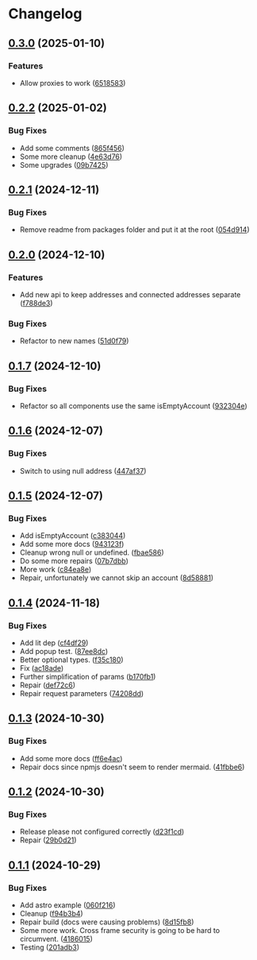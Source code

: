 # Changelog

## [0.3.0](https://github.com/lukso-network/tools-up-provider/compare/up-provider-v0.2.2...up-provider-v0.3.0) (2025-01-10)


### Features

* Allow proxies to work ([6518583](https://github.com/lukso-network/tools-up-provider/commit/6518583eecb71b454f5829aeff7a521ea3c7f287))

## [0.2.2](https://github.com/lukso-network/tools-up-provider/compare/up-provider-v0.2.1...up-provider-v0.2.2) (2025-01-02)


### Bug Fixes

* Add some comments ([865f456](https://github.com/lukso-network/tools-up-provider/commit/865f456b479c084aa4d0a913628c4010f7d8d801))
* Some more cleanup ([4e63d76](https://github.com/lukso-network/tools-up-provider/commit/4e63d76a1b972a10756443177ebbb5f6595a90a8))
* Some upgrades ([09b7425](https://github.com/lukso-network/tools-up-provider/commit/09b74258e55c25bd8e6ce3f80ed4208555b91dac))

## [0.2.1](https://github.com/lukso-network/tools-up-provider/compare/up-provider-v0.2.0...up-provider-v0.2.1) (2024-12-11)


### Bug Fixes

* Remove readme from packages folder and put it at the root ([054d914](https://github.com/lukso-network/tools-up-provider/commit/054d914d2055a38e3ddabc38d63eb21f23f84862))

## [0.2.0](https://github.com/lukso-network/tools-up-provider/compare/up-provider-v0.1.7...up-provider-v0.2.0) (2024-12-10)


### Features

* Add new api to keep addresses and connected addresses separate ([f788de3](https://github.com/lukso-network/tools-up-provider/commit/f788de3a9c5393ee489e583a49caa12f9b07e747))


### Bug Fixes

* Refactor to new names ([51d0f79](https://github.com/lukso-network/tools-up-provider/commit/51d0f79ff3205be6a1633f830d7154a0666f9697))

## [0.1.7](https://github.com/lukso-network/tools-up-provider/compare/up-provider-v0.1.6...up-provider-v0.1.7) (2024-12-10)


### Bug Fixes

* Refactor so all components use the same isEmptyAccount ([932304e](https://github.com/lukso-network/tools-up-provider/commit/932304e288e4e7186561928518a4c720f0e9949a))

## [0.1.6](https://github.com/lukso-network/tools-up-provider/compare/up-provider-v0.1.5...up-provider-v0.1.6) (2024-12-07)


### Bug Fixes

* Switch to using null address ([447af37](https://github.com/lukso-network/tools-up-provider/commit/447af37acb9b2804831acd8d028e439f53fdc9cf))

## [0.1.5](https://github.com/lukso-network/tools-up-provider/compare/up-provider-v0.1.4...up-provider-v0.1.5) (2024-12-07)


### Bug Fixes

* Add isEmptyAccount ([c383044](https://github.com/lukso-network/tools-up-provider/commit/c38304474bce213f0ba63bfcef47580aa9441a62))
* Add some more docs ([943123f](https://github.com/lukso-network/tools-up-provider/commit/943123f9040eccf05cbed0fb0065bd98674da6c6))
* Cleanup wrong null or undefined. ([fbae586](https://github.com/lukso-network/tools-up-provider/commit/fbae5866b8ae907e7aa59867219fb22d1198f1d2))
* Do some more repairs ([07b7dbb](https://github.com/lukso-network/tools-up-provider/commit/07b7dbb9bec0995748edc885c3b33a62f0733769))
* More work ([c84ea8e](https://github.com/lukso-network/tools-up-provider/commit/c84ea8e9c3864f22a31b09bf90929a8da1151a7a))
* Repair, unfortunately we cannot skip an account ([8d58881](https://github.com/lukso-network/tools-up-provider/commit/8d58881d024edb2baadb33dea0fd291511e1c9a1))

## [0.1.4](https://github.com/lukso-network/tools-up-provider/compare/up-provider-v0.1.3...up-provider-v0.1.4) (2024-11-18)


### Bug Fixes

* Add lit dep ([cf4df29](https://github.com/lukso-network/tools-up-provider/commit/cf4df295e5eff82cde13584fa403775378733d6d))
* Add popup test. ([87ee8dc](https://github.com/lukso-network/tools-up-provider/commit/87ee8dc07fbe8e9447ae28f4e0c86978620b6160))
* Better optional types. ([f35c180](https://github.com/lukso-network/tools-up-provider/commit/f35c180743bd721a22136ccbc841198161ea3a05))
* Fix ([ac18ade](https://github.com/lukso-network/tools-up-provider/commit/ac18adee10dd99d7e66b898a71b8d34a4a725437))
* Further simplification of params ([b170fb1](https://github.com/lukso-network/tools-up-provider/commit/b170fb13946d2ba125435fc6bb293358825f2905))
* Repair ([def72c6](https://github.com/lukso-network/tools-up-provider/commit/def72c65b72f6e6c78d6a049b63bd66fe35f360a))
* Repair request parameters ([74208dd](https://github.com/lukso-network/tools-up-provider/commit/74208dd56fabc45791868bdba8c3eef14d985543))

## [0.1.3](https://github.com/lukso-network/tools-up-provider/compare/up-provider-v0.1.2...up-provider-v0.1.3) (2024-10-30)


### Bug Fixes

* Add some more docs ([ff6e4ac](https://github.com/lukso-network/tools-up-provider/commit/ff6e4ac889a516f1995d38a513902bccb3ba830b))
* Repair docs since npmjs doesn't seem to render mermaid. ([41fbbe6](https://github.com/lukso-network/tools-up-provider/commit/41fbbe6cc48547dca1086fc73dd6400aa4849156))

## [0.1.2](https://github.com/lukso-network/tools-up-provider/compare/up-provider-v0.1.1...up-provider-v0.1.2) (2024-10-30)


### Bug Fixes

* Release please not configured correctly ([d23f1cd](https://github.com/lukso-network/tools-up-provider/commit/d23f1cd87c47c772534c9626a9a1322b7f4e36ec))
* Repair ([29b0d21](https://github.com/lukso-network/tools-up-provider/commit/29b0d21235eb02eb074377e2942254fea1cb8328))

## [0.1.1](https://github.com/lukso-network/tools-up-provider/compare/up-provider-v0.1.0...up-provider-v0.1.1) (2024-10-29)


### Bug Fixes

* Add astro example ([060f216](https://github.com/lukso-network/tools-up-provider/commit/060f216276d6508a62e7db36065485cd06b7ebf3))
* Cleanup ([f94b3b4](https://github.com/lukso-network/tools-up-provider/commit/f94b3b418d7fe6c4d89f415e0d5b8890c748df58))
* Repair build (docs were causing problems) ([8d15fb8](https://github.com/lukso-network/tools-up-provider/commit/8d15fb89de01962c5447b77abd215d0b1c760079))
* Some more work. Cross frame security is going to be hard to circumvent. ([4186015](https://github.com/lukso-network/tools-up-provider/commit/4186015cc538f9c3f0312f5b0637631116e43363))
* Testing ([201adb3](https://github.com/lukso-network/tools-up-provider/commit/201adb322757e6171e0c0db4a458dc6c80405ddf))
